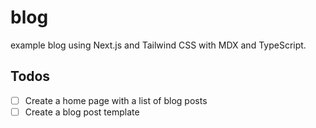 # blog

example blog using Next.js and Tailwind CSS with MDX and TypeScript.

## Todos

- [ ] Create a home page with a list of blog posts
- [ ] Create a blog post template
